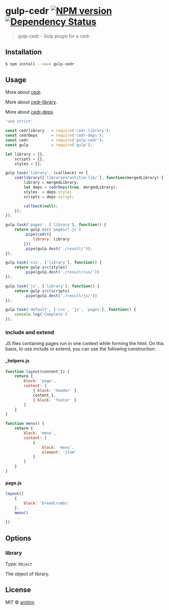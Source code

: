 # gulp-cedr [![NPM version][npm-image]][npm-url] [![Dependency Status][daviddm-image]][daviddm-url]

> gulp-cedr - Gulp plugin for a cedr.


## Installation

```sh
$ npm install --save gulp-cedr
```

## Usage

More about [cedr](https://github.com/antitim/cedr).

More about [cedr-library](https://github.com/antitim/cedr-library).

More about [cedr-deps](https://github.com/antitim/cedr-deps).

```js
'use strict'

const cedrlibrary	= require('cedr-library');
const cedrDeps		= require('cedr-deps');
const cedr			= require('gulp-cedr');
const gulp 			= require('gulp');

let library = {},
	scripts = {},
	styles = {};

gulp.task('library', (callback) => {
	cedrlibrary(['libraries/antitim-lib/'], function(mergedLibrary) {
		library = mergedLibrary;
		let deps = cedrDeps(true, mergedLibrary);
		styles 	= deps.style;
		scripts = deps.script;

		callback(null);
	});
});

gulp.task('pages', ['library'], function() {
	return gulp.src('pages/*.js')
		.pipe(сedr({
			library: library
		}))
		.pipe(gulp.dest('./result/'));
});

gulp.task('css', ['library'], function() {
	return gulp.src(styles)
		.pipe(gulp.dest('./result/css/'))
});

gulp.task('js', ['library'], function() {
	return gulp.src(scripts)
		.pipe(gulp.dest('./result/js/'))
});

gulp.task('default', ['css', 'js', 'pages'], function() {
	console.log('Complete')
});

```

### include and extend

JS files containing pages run in one context while forming the html. 
On this basis, to use include or extend, you can use the following construction:

#### _helpers.js
```js
function layout(content_1) {
	return {
		block: 'page',
		content: [
			{ block: 'header' },
			content_1,
			{ block: 'footer' }
		]
	}
}

function menu() {
	return {
		block: 'menu',
		content: [
			{ 
				block: 'menu',
				element: 'item'
			}
		]
	}
}

```

#### page.js
```js
layout([
	{
		block: 'breadcrumbs'
	},
	menu()
	...
])
```

## Options

### library
Type: `Object`

The object of library.



## License

MIT © [antitim](http://vk.com/antitim)


[npm-image]: https://badge.fury.io/js/gulp-cedr.svg
[npm-url]: https://npmjs.org/package/gulp-cedr
[travis-image]: https://travis-ci.org/antitim/gulp-cedr.svg?branch=master
[travis-url]: https://travis-ci.org/antitim/gulp-cedr
[daviddm-image]: https://david-dm.org/antitim/gulp-cedr.svg?theme=shields.io
[daviddm-url]: https://david-dm.org/antitim/gulp-cedr
